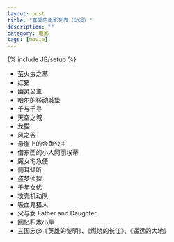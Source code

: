```yaml
---
layout: post
title: "喜爱的电影列表（动漫）"
description: ""
category: 电影
tags: [movie]
---
```

{% include JB/setup %}

<ul class="inline">
<li>萤火虫之墓</li>
<li>红猪</li>
<li>幽灵公主</li>
<li>哈尔的移动城堡</li>
<li>千与千寻</li>
<li>天空之城</li>
<li>龙猫</li>
<li>风之谷</li>
<li>悬崖上的金鱼公主</li>
<li>借东西的小人阿丽埃蒂</li>
<li>魔女宅急便</li>
<li>侧耳倾听</li>

<li>盗梦侦探</li>
<li>千年女优</li>
<li>攻壳机动队</li>
<li>吸血鬼猎人</li>
<li>父与女 Father and Daughter</li>
<li>回忆积木小屋 </li>
<li>三国志@《英雄的黎明》、《燃烧的长江》、《遥远的大地》</li>

</ul>
